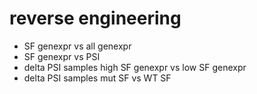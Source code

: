 # reverse engineering
- SF genexpr vs all genexpr
- SF genexpr vs PSI
- delta PSI samples high SF genexpr vs low SF genexpr
- delta PSI samples mut SF vs WT SF